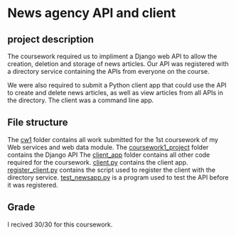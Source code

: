<h1>News agency API and client</h1>
<h2>project description</h2>
<p>The coursework required us to impliment a Django web API to allow the creation, deletion and storage of news articles. Our API was registered with a directory service containing the APIs from everyone on the course.</p>
<p>We were also required to submit a Python client app that could use the API to create and delete news articles, as well as view articles from all APIs in the directory. The client was a command line app.</p>

<h2>File structure</h2>
The <a href="https://github.com/LuRobot15/WebServicesAndWebData/tree/main/cw1">cw1</a> folder contains all work submitted for the 1st coursework of my Web services and web data module.
The <a href="https://github.com/LuRobot15/WebServicesAndWebData/tree/main/cw1/coursework1_project">coursework1_project</a> folder contains the Django API
The <a href="https://github.com/LuRobot15/WebServicesAndWebData/tree/main/cw1/client_app">client_app</a> folder contains all other code required for the coursework.
<a href="https://github.com/LuRobot15/WebServicesAndWebData/tree/main/cw1/client_app">client.py</a> contains the client app.
<a href="https://github.com/LuRobot15/WebServicesAndWebData/tree/main/cw1/client_app">register_client.py</a> contains the script used to register the client with the directory service.
<a href="https://github.com/LuRobot15/WebServicesAndWebData/tree/main/cw1/client_app">test_newsapp.py</a> is a program used to test the API before it was registered.

<h2>Grade</h2>
<p>I recived 30/30 for this coursework.</p>
